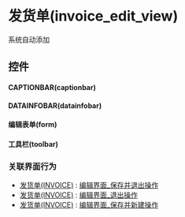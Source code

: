 # 发货单(invoice_edit_view)  <!-- {docsify-ignore-all} -->


系统自动添加



## 控件
#### CAPTIONBAR(captionbar)
#### DATAINFOBAR(datainfobar)
#### 编辑表单(form)
#### 工具栏(toolbar)


### 关联界面行为
  * [发货单(INVOICE)](module/crm/invoice) : [编辑界面_保存并退出操作](module/crm/invoice#界面行为)
  * [发货单(INVOICE)](module/crm/invoice) : [编辑界面_退出操作](module/crm/invoice#界面行为)
  * [发货单(INVOICE)](module/crm/invoice) : [编辑界面_保存并新建操作](module/crm/invoice#界面行为)

<script>
 const { createApp } = Vue
  createApp({
    data() {
      return {

      }
    }
  }).use(ElementPlus).mount('#app')
</script>